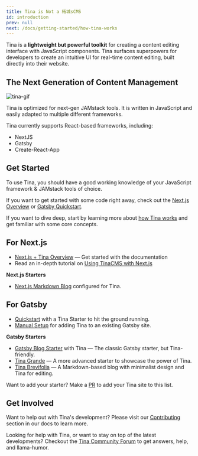 ```yaml
---
title: Tina is Not a 柘城sCMS
id: introduction
prev: null
next: /docs/getting-started/how-tina-works
---
```

Tina is a **lightweight but powerful toolkit** for creating a content editing interface with JavaScript components. Tina surfaces superpowers for developers to create an intuitive UI for real-time content editing, built directly into their website.

## The Next Generation of Content Management

![tina-gif](https://res.cloudinary.com/forestry-demo/video/upload/du_16,w_700,e_loop/v1571159974/tina-hero-demo.gif)

Tina is optimized for next-gen JAMstack tools. It is written in JavaScript and easily adapted to multiple different frameworks.

Tina currently supports React-based frameworks, including:

* NextJS
* Gatsby
* Create-React-App

## Get Started

To use Tina, you should have a good working knowledge of your JavaScript framework & JAMstack tools of choice.

If you want to get started with some code right away, check out the [Next.js Overview](/docs/nextjs/overview) or [Gatsby Quickstart](/docs/gatsby/quickstart).

If you want to dive deep, start by learning more about [how Tina works](/docs/getting-started/how-tina-works) and get familiar with some core concepts.

## For Next.js

* [Next.js + Tina Overview](/docs/nextjs/overview) — Get started with the documentation
* Read an in-depth tutorial on [Using TinaCMS with Next.js](/blog/using-tinacms-with-nextjs/)

**Next.js Starters**

* [Next.js Markdown Blog](https://github.com/kendallstrautman/brevifolia-next-tinacms) configured for Tina.

## For Gatsby

* [Quickstart](/docs/gatsby/quickstart) with a Tina Starter to hit the ground running.
* [Manual Setup](/docs/gatsby/manual-setup) for adding Tina to an existing Gatsby site.

**Gatsby Starters**

* [Gatsby Blog Starter](https://github.com/tinacms/gatsby-starter-tinacms) with Tina — The classic Gatsby starter, but Tina-friendly.
* [Tina Grande](https://github.com/tinacms/tina-starter-grande) — A more advanced starter to showcase the power of Tina.
* [Tina Brevifolia](https://github.com/kendallstrautman/brevifolia-gatsby-tinacms) — A Markdown-based blog with minimalist design and Tina for editing.

Want to add your starter? Make a [PR](/docs/contributing/guidelines) to add your Tina site to this list.

## Get Involved

Want to help out with Tina's development? Please visit our [Contributing](/docs/contributing/guidelines) section in our docs to learn more.

Looking for help with Tina, or want to stay on top of the latest developments? Checkout the [Tina Community Forum](https://community.tinacms.org/) to get answers, help, and llama-humor.
